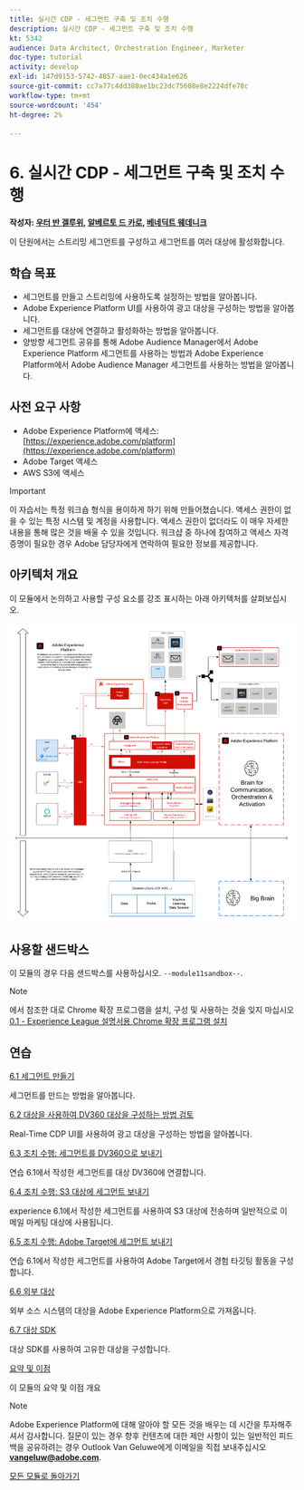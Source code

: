 ```yaml
---
title: 실시간 CDP - 세그먼트 구축 및 조치 수행
description: 실시간 CDP - 세그먼트 구축 및 조치 수행
kt: 5342
audience: Data Architect, Orchestration Engineer, Marketer
doc-type: tutorial
activity: develop
exl-id: 147d9153-5742-4857-aae1-0ec434a1e626
source-git-commit: cc7a77c4dd380ae1bc23dc75608e8e2224dfe78c
workflow-type: tm+mt
source-wordcount: '454'
ht-degree: 2%

---
```


# 6. 실시간 CDP - 세그먼트 구축 및 조치 수행

**작성자: [우터 반 겔루위](https://www.linkedin.com/in/woutervangeluwe/), [알베르토 드 카로](https://www.linkedin.com/in/albertodecaro/), [베네딕트 웨데니크](https://www.linkedin.com/in/benedikt-wedenik/)**

이 단원에서는 스트리밍 세그먼트를 구성하고 세그먼트를 여러 대상에 활성화합니다.

## 학습 목표

- 세그먼트를 만들고 스트리밍에 사용하도록 설정하는 방법을 알아봅니다.
- Adobe Experience Platform UI를 사용하여 광고 대상을 구성하는 방법을 알아봅니다.
- 세그먼트를 대상에 연결하고 활성화하는 방법을 알아봅니다.
- 양방향 세그먼트 공유를 통해 Adobe Audience Manager에서 Adobe Experience Platform 세그먼트를 사용하는 방법과 Adobe Experience Platform에서 Adobe Audience Manager 세그먼트를 사용하는 방법을 알아봅니다.

## 사전 요구 사항

- Adobe Experience Platform에 액세스: [https://experience.adobe.com/platform](https://experience.adobe.com/platform)
- Adobe Target 액세스
- AWS S3에 액세스

>[!IMPORTANT]
>
>이 자습서는 특정 워크숍 형식을 용이하게 하기 위해 만들어졌습니다. 액세스 권한이 없을 수 있는 특정 시스템 및 계정을 사용합니다. 액세스 권한이 없더라도 이 매우 자세한 내용을 통해 많은 것을 배울 수 있을 것입니다. 워크샵 중 하나에 참여하고 액세스 자격 증명이 필요한 경우 Adobe 담당자에게 연락하여 필요한 정보를 제공합니다.

## 아키텍처 개요

이 모듈에서 논의하고 사용할 구성 요소를 강조 표시하는 아래 아키텍처를 살펴보십시오.

![아키텍처 개요](../../assets/images/architecturem11.png)

## 사용할 샌드박스

이 모듈의 경우 다음 샌드박스를 사용하십시오. `--module11sandbox--`.

>[!NOTE]
>
>에서 참조한 대로 Chrome 확장 프로그램을 설치, 구성 및 사용하는 것을 잊지 마십시오 [0.1 - Experience League 설명서용 Chrome 확장 프로그램 설치](../module0/ex1.md)

## 연습

[6.1 세그먼트 만들기](./ex1.md)

세그먼트를 만드는 방법을 알아봅니다.

[6.2 대상을 사용하여 DV360 대상을 구성하는 방법 검토](./ex2.md)

Real-Time CDP UI를 사용하여 광고 대상을 구성하는 방법을 알아봅니다.

[6.3 조치 수행: 세그먼트를 DV360으로 보내기](./ex3.md)

연습 6.1에서 작성한 세그먼트를 대상 DV360에 연결합니다.

[6.4 조치 수행: S3 대상에 세그먼트 보내기](./ex4.md)

experience 6.1에서 작성한 세그먼트를 사용하여 S3 대상에 전송하며 일반적으로 이메일 마케팅 대상에 사용됩니다.

[6.5 조치 수행: Adobe Target에 세그먼트 보내기](./ex5.md)

연습 6.1에서 작성한 세그먼트를 사용하여 Adobe Target에서 경험 타깃팅 활동을 구성합니다.

[6.6 외부 대상](./ex6.md)

외부 소스 시스템의 대상을 Adobe Experience Platform으로 가져옵니다.

[6.7 대상 SDK](./ex7.md)

대상 SDK를 사용하여 고유한 대상을 구성합니다.

[요약 및 이점](./summary.md)

이 모듈의 요약 및 이점 개요

>[!NOTE]
>
>Adobe Experience Platform에 대해 알아야 할 모든 것을 배우는 데 시간을 투자해주셔서 감사합니다. 질문이 있는 경우 향후 컨텐츠에 대한 제안 사항이 있는 일반적인 피드백을 공유하려는 경우 Outlook Van Geluwe에게 이메일을 직접 보내주십시오 **vangeluw@adobe.com**.

[모든 모듈로 돌아가기](../../overview.md)
